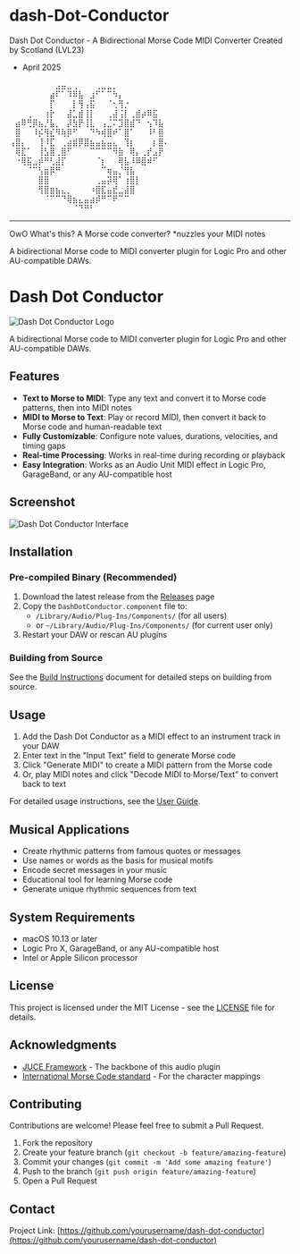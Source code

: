 # dash-Dot-Conductor
Dash Dot Conductor - A Bidirectional Morse Code MIDI Converter
Created by Scotland (LVL23)
 - April 2025

⠀⠀⠀⠀⠀⠀⠀⠀⣠⣤⣀⢀⠀⠀⠀⢀⣀⣀⡀⠀⠀⠀⠀⠀⠀⠀⠀⠀
⠀⠀⠀⠀⠀⠀⠀⣴⠏⠁⠹⠿⣧⠀⣰⠋⠁⠉⠳⡄⠀⠀⠀⠀⠀⠀⠀⠀
⠀⠀⠀⠀⠀⠀⠀⡏⠀⠀⠀⡇⢻⢠⣯⠀⠀⠈⢂⢻⡐⠀⠀⠀⠀⠀⠀⠀
⠀⠀⠀⢀⠀⠀⢰⡗⠀⠀⣼⣁⣾⢸⡇⠀⠀⢀⣼⢨⡇⢀⣾⡴⠿⣯⠀⠀
⠀⣴⠿⢛⡿⣦⡘⣧⡀⠀⡼⣳⡟⢸⣇⠀⢠⣈⠍⣹⣿⣾⠙⠀⢢⠹⣧⠀
⠀⣿⠀⠀⠸⡮⢻⣎⠻⢷⡿⠋⠀⠀⠙⠳⢾⣿⠞⠁⣿⠁⠀⠀⠸⠃⣿⠀
⢠⣿⡄⠀⠀⢸⠸⣏⠀⢀⣴⣾⡿⣿⣦⣤⣦⣤⣄⠀⢹⡆⠀⠀⠀⡆⣿⠄
⠀⢿⣏⠁⠀⢸⣣⣿⢀⣿⠋⠀⠀⠀⠉⠉⠉⠉⠻⣷⠀⢿⡄⢀⡞⣠⡟⠀
⠀⠐⢿⣯⣀⡾⠛⢃⣼⡏⠀⠀⠀⠀⠀⠈⡆⠀⠀⢿⣧⠸⠿⣿⠾⠋⠀⠀
⠀⠀⠀⠈⠉⢣⣶⡿⠛⠀⠀⠀⠀⠀⠀⠀⠉⢶⣤⡈⢻⣧⠀⠀⠀⠀⠀⠀
⠀⠀⠀⠀⠀⣿⣿⠀⠀⠀⠀⠀⠀⠀⠀⢀⣤⡽⢿⠁⢰⣿⡇⠀⠀⠀⠀⠀
⠀⠀⠀⠀⠀⢻⣿⣶⣦⣄⡀⠀⠀⠀⠰⣿⣏⣤⣞⣀⣼⣿⠀⠀⠀⠀⠀⠀
⠀⠀⠀⠀⠀⠀⠈⠉⠉⠙⢿⣦⣄⣤⣴⡾⠛⠉⠟⠉⠉⠀⠀⠀⠀⠀⠀⠀
⠀⠀⠀⠀⠀⠀⠀⠀⠀⠀⠀⠈⠙⠛⠃⠀⠀⠀⠀⠀⠀⠀⠀⠀⠀⠀⠀⠀



------------------------------------------------------------------
OwO What's this? A Morse code converter? *nuzzles your MIDI notes

A bidirectional Morse code to MIDI converter plugin for Logic Pro and other AU-compatible DAWs.

# Dash Dot Conductor

![Dash Dot Conductor Logo](docs/logo.png)

A bidirectional Morse code to MIDI converter plugin for Logic Pro and other AU-compatible DAWs.

## Features

- **Text to Morse to MIDI**: Type any text and convert it to Morse code patterns, then into MIDI notes
- **MIDI to Morse to Text**: Play or record MIDI, then convert it back to Morse code and human-readable text
- **Fully Customizable**: Configure note values, durations, velocities, and timing gaps
- **Real-time Processing**: Works in real-time during recording or playback
- **Easy Integration**: Works as an Audio Unit MIDI effect in Logic Pro, GarageBand, or any AU-compatible host

## Screenshot

![Dash Dot Conductor Interface](docs/screenshot.png)

## Installation

### Pre-compiled Binary (Recommended)

1. Download the latest release from the [Releases](https://github.com/yourusername/dash-dot-conductor/releases) page
2. Copy the `DashDotConductor.component` file to:
   - `/Library/Audio/Plug-Ins/Components/` (for all users)
   - or `~/Library/Audio/Plug-Ins/Components/` (for current user only)
3. Restart your DAW or rescan AU plugins

### Building from Source

See the [Build Instructions](docs/BUILD.md) document for detailed steps on building from source.

## Usage

1. Add the Dash Dot Conductor as a MIDI effect to an instrument track in your DAW
2. Enter text in the "Input Text" field to generate Morse code
3. Click "Generate MIDI" to create a MIDI pattern from the Morse code
4. Or, play MIDI notes and click "Decode MIDI to Morse/Text" to convert back to text

For detailed usage instructions, see the [User Guide](docs/USER_GUIDE.md).

## Musical Applications

- Create rhythmic patterns from famous quotes or messages
- Use names or words as the basis for musical motifs
- Encode secret messages in your music
- Educational tool for learning Morse code
- Generate unique rhythmic sequences from text

## System Requirements

- macOS 10.13 or later
- Logic Pro X, GarageBand, or any AU-compatible host
- Intel or Apple Silicon processor

## License

This project is licensed under the MIT License - see the [LICENSE](LICENSE) file for details.

## Acknowledgments

- [JUCE Framework](https://juce.com/) - The backbone of this audio plugin
- [International Morse Code standard](https://en.wikipedia.org/wiki/Morse_code) - For the character mappings

## Contributing

Contributions are welcome! Please feel free to submit a Pull Request.

1. Fork the repository
2. Create your feature branch (`git checkout -b feature/amazing-feature`)
3. Commit your changes (`git commit -m 'Add some amazing feature'`)
4. Push to the branch (`git push origin feature/amazing-feature`)
5. Open a Pull Request

## Contact

Project Link: [https://github.com/yourusername/dash-dot-conductor](https://github.com/yourusername/dash-dot-conductor)
